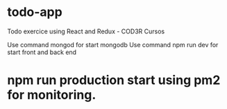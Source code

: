 # todo-app
Todo exercice using React and Redux - COD3R Cursos 

Use command mongod for start mongodb
Use command npm run dev for start front and back end

# npm run production start using pm2 for monitoring.

